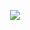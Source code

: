 <p align="center">
  <img src="https://github-profile-trophy.vercel.app/?username=hexpit&theme=onedark&margin-w=5" />
</p>
